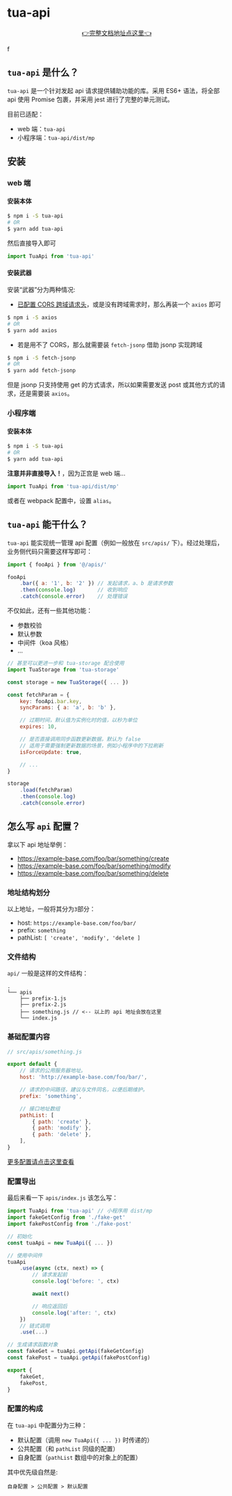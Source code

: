 # tua-api

<p align="center">
    <a href="http://tuateam.github.io/tua-api/">👉完整文档地址点这里👈</a>
</p>f

## `tua-api` 是什么？
`tua-api` 是一个针对发起 api 请求提供辅助功能的库。采用 ES6+ 语法，将全部 api 使用 Promise 包裹，并采用 jest 进行了完整的单元测试。

目前已适配：

* web 端：`tua-api`
* 小程序端：`tua-api/dist/mp`

## 安装
### web 端
#### 安装本体

```bash
$ npm i -S tua-api
# OR
$ yarn add tua-api
```

然后直接导入即可

```js
import TuaApi from 'tua-api'
```

#### 安装武器
安装“武器”分为两种情况:

* [已配置 CORS 跨域请求头](https://developer.mozilla.org/zh-CN/docs/Web/HTTP/Access_control_CORS)，或是没有跨域需求时，那么再装一个 `axios` 即可

```bash
$ npm i -S axios
# OR
$ yarn add axios
```

* 若是用不了 CORS，那么就需要装 `fetch-jsonp` 借助 jsonp 实现跨域

```bash
$ npm i -S fetch-jsonp
# OR
$ yarn add fetch-jsonp
```

但是 jsonp 只支持使用 get 的方式请求，所以如果需要发送 post 或其他方式的请求，还是需要装 `axios`。

### 小程序端
#### 安装本体

```bash
$ npm i -S tua-api
# OR
$ yarn add tua-api
```

**注意并非直接导入！**，因为正宫是 web 端...

```js
import TuaApi from 'tua-api/dist/mp'
```

或者在 webpack 配置中，设置 `alias`。

## `tua-api` 能干什么？
`tua-api` 能实现统一管理 api 配置（例如一般放在 `src/apis/` 下）。经过处理后，业务侧代码只需要这样写即可：

```js
import { fooApi } from '@/apis/'

fooApi
    .bar({ a: '1', b: '2' }) // 发起请求，a、b 是请求参数
    .then(console.log)       // 收到响应
    .catch(console.error)    // 处理错误
```

不仅如此，还有一些其他功能：

* 参数校验
* 默认参数
* 中间件（koa 风格）
* ...

```js
// 甚至可以更进一步和 tua-storage 配合使用
import TuaStorage from 'tua-storage'

const storage = new TuaStorage({ ... })

const fetchParam = {
    key: fooApi.bar.key,
    syncParams: { a: 'a', b: 'b' },

    // 过期时间，默认值为实例化时的值，以秒为单位
    expires: 10,

    // 是否直接调用同步函数更新数据，默认为 false
    // 适用于需要强制更新数据的场景，例如小程序中的下拉刷新
    isForceUpdate: true,

    // ...
}

storage
    .load(fetchParam)
    .then(console.log)
    .catch(console.error)
```

## 怎么写 `api` 配置？
拿以下 api 地址举例：

* https://example-base.com/foo/bar/something/create
* https://example-base.com/foo/bar/something/modify
* https://example-base.com/foo/bar/something/delete

### 地址结构划分
以上地址，一般将其分为`3`部分：

* host: `https://example-base.com/foo/bar/`
* prefix: `something`
* pathList: `[ 'create', 'modify', 'delete ]`

### 文件结构
`api/` 一般是这样的文件结构：

```
.
└── apis
    ├── prefix-1.js
    ├── prefix-2.js
    ├── something.js // <-- 以上的 api 地址会放在这里
    └── index.js
```

### 基础配置内容
```js
// src/apis/something.js

export default {
    // 请求的公用服务器地址。
    host: 'http://example-base.com/foo/bar/',

    // 请求的中间路径，建议与文件同名，以便后期维护。
    prefix: 'something',

    // 接口地址数组
    pathList: [
        { path: 'create' },
        { path: 'modify' },
        { path: 'delete' },
    ],
}
```

[更多配置请点击这里查看](./docs/config/default.md)

### 配置导出
最后来看一下 `apis/index.js` 该怎么写：

```js
import TuaApi from 'tua-api' // 小程序用 dist/mp
import fakeGetConfig from './fake-get'
import fakePostConfig from './fake-post'

// 初始化
const tuaApi = new TuaApi({ ... })

// 使用中间件
tuaApi
    .use(async (ctx, next) => {
        // 请求发起前
        console.log('before: ', ctx)

        await next()

        // 响应返回后
        console.log('after: ', ctx)
    })
    // 链式调用
    .use(...)

// 生成请求函数对象
const fakeGet = tuaApi.getApi(fakeGetConfig)
const fakePost = tuaApi.getApi(fakePostConfig)

export {
    fakeGet,
    fakePost,
}

```

### 配置的构成
在 `tua-api` 中配置分为三种：

* 默认配置（调用 `new TuaApi({ ... })` 时传递的）
* 公共配置（和 `pathList` 同级的配置）
* 自身配置（`pathList` 数组中的对象上的配置）

其中优先级自然是:

`自身配置 > 公共配置 > 默认配置`
